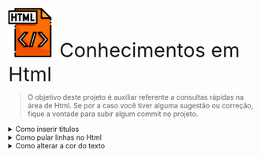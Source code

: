 


<img src="ImagensDoProjeto/arquivo-html.png" alt="Ícone" width="100" height="100"> 
<span style="font-size: 40px;"> Conhecimentos em Html </span>

[//]: # (se por a caso quiser colocar título...o modelo é esse...)
[//]: # (<h2> )

[//]: # ()
[//]: # (``` )

[//]: # (Conhecimentos de Html )

[//]: # (```)

[//]: # (</h2>)




> O objetivo deste projeto é auxiliar referente a consultas rápidas na área de Html.
> Se por a caso você tiver alguma sugestão ou correção, fique a vontade para subir algum commit no projeto.


<details>
  <summary>Como inserir títulos</summary>

- [Opção 1](#202401191855)<h2&gt;caixa baixa&lt;h2/></pre>

- [Opção 2](#202401191901)<h1&gt;CAIXA ALTA&lt;h1/></pre>



</details>

[//]: # (Em # eu coloquei um ID fictício para identificar este campo) 

<details>
    <summary> Como pular linhas no Html </summary>

- [1º Modo](#202419010844): ` `<br&gt;:` ` Cada <br&gt; equivale a uma linha pulada
- [2º Modo](#202419010845): ` `<p&gt;:` `Cada <p&gt; equivale a duas linhas.

</details>


<details>
    <summary> Como alterar a cor do texto </summary>

- [1º Modo](#202419010844): ` `<fonte color = "red ou código decimal - hash color" "insira aqui o texto" </font&gt;:` `
- [2º Modo](#202419010845): ` `<p&gt;:` `Cada <p&gt; equivale a duas linhas.

</details>
